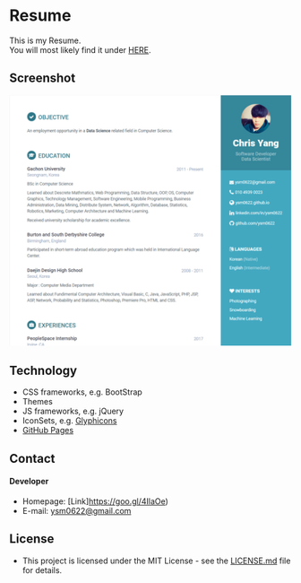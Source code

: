 Resume
======
This is my Resume.<br>
You will most likely find it under [HERE](https://goo.gl/8tVBsY).

## Screenshot
<p align="center">
  <img src="assets/images/capture1.PNG" width="800"/>
</p>

## Technology
* CSS frameworks, e.g. BootStrap
* Themes  
* JS frameworks, e.g. jQuery
* IconSets, e.g. [Glyphicons](http://glyphicons.com/)
* [GitHub Pages](http://pages.github.com/)

## Contact
#### Developer
* Homepage: [Link]https://goo.gl/4IlaOe)
* E-mail: ysm0622@gmail.com

## License
* This project is licensed under the MIT License - see the [LICENSE.md](LICENSE.md) file for details.<br>
